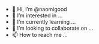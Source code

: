 - 👋 Hi, I’m @naomigood
- 👀 I’m interested in ...
- 🌱 I’m currently learning ...
- 💞️ I’m looking to collaborate on ...
- 📫 How to reach me ...

<!---
naomigood/naomigood is a ✨ special ✨ repository because its `README.md` (this file) appears on your GitHub profile.
You can click the Preview link to take a look at your changes.
--->
